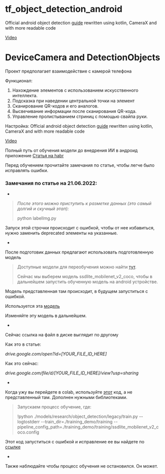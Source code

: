 # tf_object_detection_android

Official android object detection [guide](https://www.tensorflow.org/lite/models/object_detection/overview)
 rewritten using kotlin, CameraX and with more readable code

[Video](https://www.youtube.com/watch?v=GXtiLAjPlHg)

# DeviceCamera and DetectionObjects

Проект предполагает взаимодействие с камерой телефона

Функционал:
1) Нахождение элементов с использованием искусственного интеллекта.
2) Подсказка при наведении центральной точки на элемент
3) Сканирование QR-кодов и его аналогов.
4) Высвечивание информации после сканирования QR-кода.
5) Управление пролистыванием стриниц с помощью свайпа руки.


Настройка:
Official android object detection [guide](https://www.tensorflow.org/lite/models/object_detection/overview)
 rewritten using kotlin, CameraX and with more readable code

[Video](https://www.youtube.com/watch?v=GXtiLAjPlHg)

Полный путь от обучения модели до внедрения ИИ в андроид приложение
[Статья на habr](https://habr.com/ru/company/redmadrobot/blog/488210/)

Перед обучением прочитайте замечания по статье, чтобы легче было исправлять ошибки.

### Замечания по статье на 21.06.2022:

* 
> *После этого можно приступить к разметке данных (это самый долгий и скучный этап):*
> 
> python labelImg.py

Запуск этой строчки происходит с ошибкой, чтобы от нее избавиться, нужно заменить deprecated элементы на указанные.

*
После подготовик данных предлагают использовать подготовленную модель

>Доступные модели для переобучения можно найти [тут](https://github.com/tensorflow/models/blob/master/research/object_detection/g3doc/detection_model_zoo.md).
>
>Сейчас мы выберем модель ssdlite_mobilenet_v2_coco, чтобы в дальнейшем запустить обученную модель на android устройстве.

Модель представленная там происходит, в будущем запуститься с ошибкой.

Используется эта [модель](https://github.com/tensorflow/models/blob/master/research/object_detection/samples/configs/ssdlite_mobilenet_v2_coco.config)

Изменяйте эту модель в дальнейшем.

*
Сейчас ссылка на файл в диске выглядит по другому

Как это в статье:

*drive.google.com/open?id=[YOUR_FILE_ID_HERE]*

Как это сейчас:

*drive.google.com/file/d/[YOUR_FILE_ID_HERE]/view?usp=sharing*

*
Когда ужу вы перейдете в colab, используйте [этот](https://colab.research.google.com/drive/1caxlJWjvR11zh1deD9SB3ntdJ1IKIH2B#scrollTo=3MGgu9GNfCow) код, а не представленный там. Дополнен нужными библиотеками.

>Запускаем процесс обучение, где:
>
>!python ./models/research/object_detection/legacy/train.py --logtostderr --train_dir=./training_demo/training --pipeline_config_path=./training_demo/training/ssdlite_mobilenet_v2_coco.config

Этот код запуститься с ошибкой и исправление ее вы найдете по [ссылке](https://github.com/tensorflow/models/issues/9706)

*
Также наблюдайте чтобы процесс обучения не остановился. Он может.

